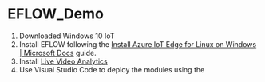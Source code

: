 # EFLOW_Demo

1. Downloaded Windows 10 IoT
2. Install EFLOW following the [Install Azure IoT Edge for Linux on Windows | Microsoft Docs](https://docs.microsoft.com/en-us/azure/iot-edge/how-to-install-iot-edge-on-windows?view=iotedge-2018-06&tabs=windowsadmincenter) guide.
3. Install [Live Video Analytics](https://docs.microsoft.com/en-us/azure/media-services/live-video-analytics-edge/get-started-detect-motion-emit-events-quickstart)
4. Use Visual Studio Code to deploy the modules using the 
